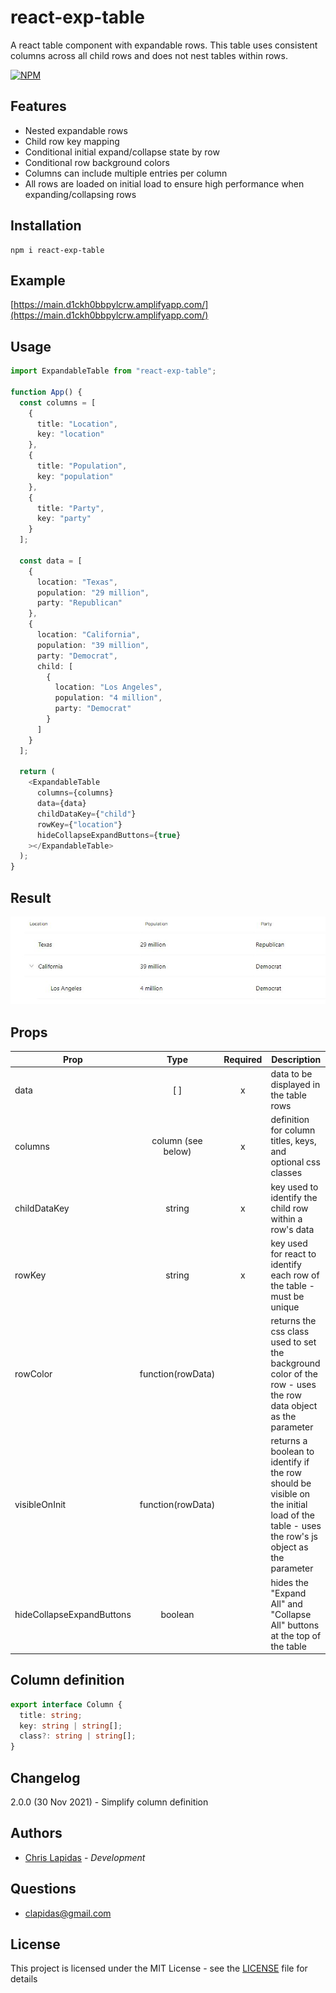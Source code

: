 # react-exp-table

A react table component with expandable rows. This table uses consistent columns across all child rows and does not nest tables within rows.

[![NPM](https://nodei.co/npm/react-exp-table.png)](https://npmjs.org/package/react-exp-table)

## Features

- Nested expandable rows
- Child row key mapping
- Conditional initial expand/collapse state by row
- Conditional row background colors
- Columns can include multiple entries per column
- All rows are loaded on initial load to ensure high performance when expanding/collapsing rows

## Installation

```
npm i react-exp-table
```

## Example

[https://main.d1ckh0bbpylcrw.amplifyapp.com/](https://main.d1ckh0bbpylcrw.amplifyapp.com/)

## Usage

```ts
import ExpandableTable from "react-exp-table";

function App() {
  const columns = [
    {
      title: "Location",
      key: "location"
    },
    {
      title: "Population",
      key: "population"
    },
    {
      title: "Party",
      key: "party"
    }
  ];

  const data = [
    {
      location: "Texas",
      population: "29 million",
      party: "Republican"
    },
    {
      location: "California",
      population: "39 million",
      party: "Democrat",
      child: [
        {
          location: "Los Angeles",
          population: "4 million",
          party: "Democrat"
        }
      ]
    }
  ];

  return (
    <ExpandableTable
      columns={columns}
      data={data}
      childDataKey={"child"}
      rowKey={"location"}
      hideCollapseExpandButtons={true}
    ></ExpandableTable>
  );
}
```

## Result

![Example picture of the expandable table](example.JPG)

## Props

| Prop                      |        Type        | Required | Description                                                                                                                             |
| ------------------------- | :----------------: | :------: | --------------------------------------------------------------------------------------------------------------------------------------- |
| data                      |        [ ]         |    x     | data to be displayed in the table rows                                                                                                  |
| columns                   | column (see below) |    x     | definition for column titles, keys, and optional css classes                                                                            |
| childDataKey              |       string       |    x     | key used to identify the child row within a row's data                                                                                  |
| rowKey                    |       string       |    x     | key used for react to identify each row of the table - must be unique                                                                   |
| rowColor                  | function(rowData)  |          | returns the css class used to set the background color of the row - uses the row data object as the parameter                           |
| visibleOnInit             | function(rowData)  |          | returns a boolean to identify if the row should be visible on the initial load of the table - uses the row's js object as the parameter |
| hideCollapseExpandButtons |      boolean       |          | hides the "Expand All" and "Collapse All" buttons at the top of the table                                                               |

## Column definition

```ts
export interface Column {
  title: string;
  key: string | string[];
  class?: string | string[];
}
```

## Changelog

2.0.0 (30 Nov 2021) - Simplify column definition

## Authors

- [Chris Lapidas](https://github.com/chrislapidas) - _Development_

## Questions

- [clapidas@gmail.com](mailto:clapidas@gmail.com)

## License

This project is licensed under the MIT License - see the [LICENSE](https://github.com/chrislapidas/react-expandable-rows/blob/main/LICENSE) file for details
